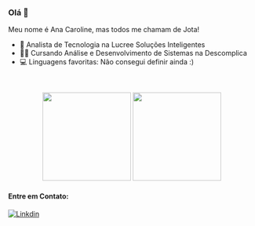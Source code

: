 ### Olá  👋

Meu nome é Ana Caroline, mas todos me chamam de Jota!

- 💼 Analista de Tecnologia na Lucree Soluções Inteligentes
- 🧑‍🎓 Cursando Análise e Desenvolvimento de Sistemas na Descomplica 
- 💻 Linguagens favoritas: Não consegui definir ainda :)

<br/>
<br/>

<div align="center">
  <img height="180em" src="https://github-readme-stats.vercel.app/api?username=anajota&show_icons=true&theme=tokyonight"/>
  <img height="180em" src="https://github-readme-stats.vercel.app/api/top-langs/?username=anajota&layout=compact&theme=tokyonight"/>
</div>

#### Entre em Contato:

[![Linkdin](https://img.shields.io/badge/LinkedIn-0077B5?style=for-the-badge&logo=linkedin&logoColor=white)](https://www.linkedin.com/in/ana-caroline-jota-889b821a5/)

